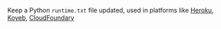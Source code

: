 Keep a Python `runtime.txt` file updated, used in platforms like [Heroku](https://devcenter.heroku.com/articles/python-runtimes), [Koyeb](https://www.koyeb.com/docs/build-and-deploy/build-from-git/python), [CloudFoundary](https://docs.cloudfoundry.org/buildpacks/python/index.html)
